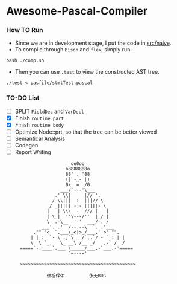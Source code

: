 # Awesome-Pascal-Compiler

### How TO Run
+ Since we are in development stage, I put the code in [src/naive](https://github.com/zqh0253/Awesome-Pascal-Compiler/tree/master/src/naive).
+  To compile through `Bison` and `flex`, simply run:
```shell
bash ./comp.sh
```
+ Then you can use `.test` to view the constructed AST tree.
```shell
./test < pasfile/stmtTest.pascal
```
### TO-DO List
- [ ] SPLIT `FieldDec` and `VarDecl`
- [x] Finish `routine part`
- [x] Finish `routine body`
- [ ] Optimize Node::prt, so that the tree can be better viewed 
- [ ] Semantical Analysis
- [ ] Codegen
- [ ] Report Writing

```
                       _oo0oo_
                      o8888888o
                      88" . "88
                      (| -_- |)
                      0\  =  /0
                    ___/`---'\___
                  .' \\|     |// '.
                 / \\|||  :  |||// \
                / _||||| -:- |||||- \
               |   | \\\  -  /// |   |
               | \_|  ''\---/''  |_/ |
               \  .-\__  '-'  ___/-. /
             ___'. .'  /--.--\  `. .'___
          ."" '<  `.___\_<|>_/___.' >' "".
         | | :  `- \`.;`\ _ /`;.`/ - ` : | |
         \  \ `_.   \_ __\ /__ _/   .-` /  /
     =====`-.____`.___ \_____/___.-`___.-'=====
                       `=---='

     ~~~~~~~~~~~~~~~~~~~~~~~~~~~~~~~~~~~~~~~~~~~

               佛祖保佑         永无BUG
```